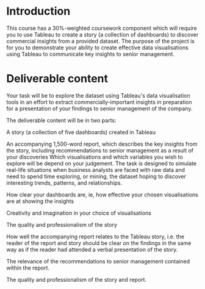 # Introduction

This course has a 30%-weighted coursework component which will require you to use Tableau to create a story (a collection of dashboards) to discover commercial insights from a provided dataset. The purpose of the project is for you to demonstrate your ability to create effective data visualisations using Tableau to communicate key insights to senior management.

# Deliverable content

Your task will be to explore the dataset using Tableau's data visualisation tools in an effort to extract commercially-important insights in preparation for a presentation of your findings to senior management of the company.

The deliverable content will be in two parts:

A story (a collection of five dashboards) created in Tableau

An accompanying 1,500-word report, which describes the key insights from the story, including recommendations to senior management as a result of your discoveries
Which visualisations and which variables you wish to explore will be depend on your judgement. The task is designed to simulate real-life situations when business analysts are faced with raw data and need to spend time exploring, or mining, the dataset hoping to discover interesting trends, patterns, and relationships.

How clear your dashboards are, ie, how effective your chosen visualisations are at showing the insights

Creativity and imagination in your choice of visualisations

The quality and professionalism of the story

How well the accompanying report relates to the Tableau story, i.e. the reader of the report and story should be clear on the findings in the same way as if the reader had attended a verbal presentation of the story. 

The relevance of the recommendations to senior management contained within the report.

The quality and professionalism of the story and report.
